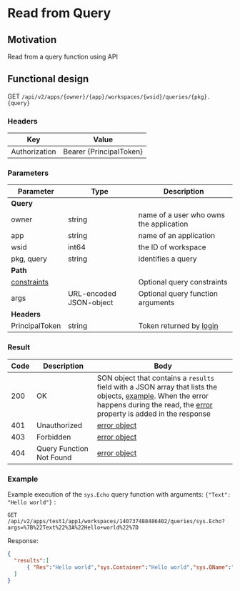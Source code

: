 # Read from Query

## Motivation

Read from a query function using API

## Functional design

GET `/api/v2/apps/{owner}/{app}/workspaces/{wsid}/queries/{pkg}.{query}`

### Headers

| Key | Value |
| --- | --- |
| Authorization | Bearer {PrincipalToken} |

### Parameters

| Parameter | Type | Description |
| --- | --- | --- |
| **Query** | | |
| owner | string | name of a user who owns the application |
| app | string | name of an application |
| wsid | int64 | the ID of workspace |
| pkg, query | string | identifies a query |
| **Path** | | |
| [constraints](query-constraints.md) | | Optional query constraints |
| args | URL-encoded JSON-object | Optional query function arguments |
| **Headers** | | |
| PrincipalToken | string | Token returned by [login](../apiv2/login.md) |

### Result

| Code | Description | Body |
| --- | --- | --- |
| 200 | OK | SON object that contains a `results` field with a JSON array that lists the objects, [example](query-constraints.md#response). When the error happens during the read, the [error](errors.md) property is added in the response |
| 401 | Unauthorized | [error object](errors.md) |
| 403 | Forbidden | [error object](errors.md) |
| 404 | Query Function Not Found | [error object](errors.md) |

### Example

Example execution of the `sys.Echo` query function with arguments: `{"Text": "Hello world"}` :

```http
GET /api/v2/apps/test1/app1/workspaces/140737488486402/queries/sys.Echo?args=%7B%22Text%22%3A%22Hello+world%22%7D
```

Response:

```json
{ 
  "results":[
	  { "Res":"Hello world","sys.Container":"Hello world","sys.QName":"sys.EchoResult" }
  ]
}
```
